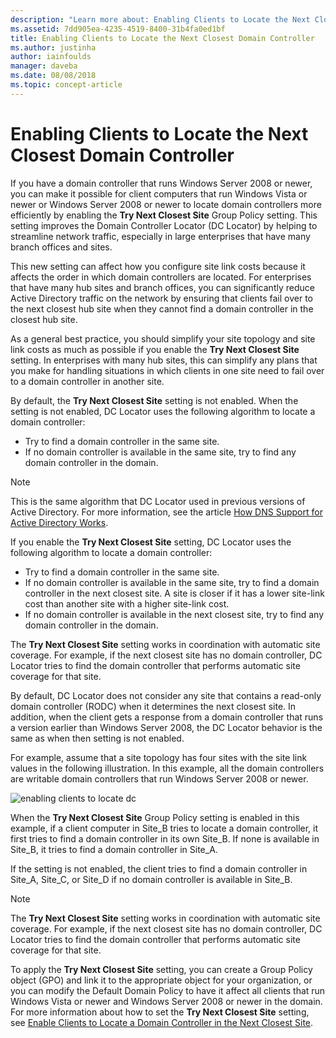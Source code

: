 ```yaml
---
description: "Learn more about: Enabling Clients to Locate the Next Closest Domain Controller"
ms.assetid: 7dd905ea-4235-4519-8400-31b4fa0ed1bf
title: Enabling Clients to Locate the Next Closest Domain Controller
ms.author: justinha
author: iainfoulds
manager: daveba
ms.date: 08/08/2018
ms.topic: concept-article
---
```


# Enabling Clients to Locate the Next Closest Domain Controller

If you have a domain controller that runs Windows Server 2008 or newer, you can make it possible for client computers that run Windows Vista or newer or Windows Server 2008 or newer to locate domain controllers more efficiently by enabling the **Try Next Closest Site** Group Policy setting. This setting improves the Domain Controller Locator (DC Locator) by helping to streamline network traffic, especially in large enterprises that have many branch offices and sites.

This new setting can affect how you configure site link costs because it affects the order in which domain controllers are located. For enterprises that have many hub sites and branch offices, you can significantly reduce Active Directory traffic on the network by ensuring that clients fail over to the next closest hub site when they cannot find a domain controller in the closest hub site.

As a general best practice, you should simplify your site topology and site link costs as much as possible if you enable the **Try Next Closest Site** setting. In enterprises with many hub sites, this can simplify any plans that you make for handling situations in which clients in one site need to fail over to a domain controller in another site.

By default, the **Try Next Closest Site** setting is not enabled. When the setting is not enabled, DC Locator uses the following algorithm to locate a domain controller:

- Try to find a domain controller in the same site.
- If no domain controller is available in the same site, try to find any domain controller in the domain.

> [!NOTE]
> This is the same algorithm that DC Locator used in previous versions of Active Directory. For more information, see the article [How DNS Support for Active Directory Works](/previous-versions/windows/it-pro/windows-server-2003/cc759550(v=ws.10)).

If you enable the **Try Next Closest Site** setting, DC Locator uses the following algorithm to locate a domain controller:

- Try to find a domain controller in the same site.
- If no domain controller is available in the same site, try to find a domain controller in the next closest site. A site is closer if it has a lower site-link cost than another site with a higher site-link cost.
- If no domain controller is available in the next closest site, try to find any domain controller in the domain.

The **Try Next Closest Site** setting works in coordination with automatic site coverage. For example, if the next closest site has no domain controller, DC Locator tries to find the domain controller that performs automatic site coverage for that site.

By default, DC Locator does not consider any site that contains a read-only domain controller (RODC) when it determines the next closest site. In addition, when the client gets a response from a domain controller that runs a version earlier than Windows Server 2008, the DC Locator behavior is the same as when then setting is not enabled.

For example, assume that a site topology has four sites with the site link values in the following illustration. In this example, all the domain controllers are writable domain controllers that run Windows Server 2008 or newer.

![enabling clients to locate dc](media/Enabling-Clients-to-Locate-the-Next-Closest-Domain-Controller/beff4087-fb2a-463b-96ac-d440a9e29b75.gif)

When the **Try Next Closest Site** Group Policy setting is enabled in this example, if a client computer in Site_B tries to locate a domain controller, it first tries to find a domain controller in its own Site_B. If none is available in Site_B, it tries to find a domain controller in Site_A.

If the setting is not enabled, the client tries to find a domain controller in Site_A, Site_C, or Site_D if no domain controller is available in Site_B.

> [!NOTE]
> The **Try Next Closest Site** setting works in coordination with automatic site coverage. For example, if the next closest site has no domain controller, DC Locator tries to find the domain controller that performs automatic site coverage for that site.

To apply the **Try Next Closest Site** setting, you can create a Group Policy object (GPO) and link it to the appropriate object for your organization, or you can modify the Default Domain Policy to have it affect all clients that run Windows Vista or newer and Windows Server 2008 or newer in the domain. For more information about how to set the **Try Next Closest Site** setting, see [Enable Clients to Locate a Domain Controller in the Next Closest Site](/previous-versions/windows/it-pro/windows-server-2008-r2-and-2008/cc772592(v=ws.10)).
